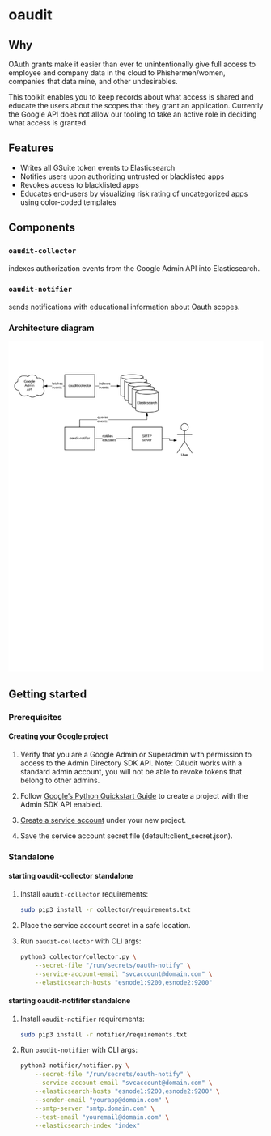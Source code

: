 # oaudit

## Why

OAuth grants make it easier than ever to unintentionally give full access to employee and company data in the cloud to Phishermen/women, companies that data mine, and other undesirables.

This toolkit enables you to keep records about what access is shared and educate the users about the scopes that they grant an application. Currently the Google API does not allow our tooling to take an active role in deciding what access is granted.

## Features

- Writes all GSuite token events to Elasticsearch
- Notifies users upon authorizing untrusted or blacklisted apps
- Revokes access to blacklisted apps
- Educates end-users by visualizing risk rating of uncategorized apps using color-coded templates

## Components

### `oaudit-collector`

indexes authorization events from the Google Admin API into Elasticsearch.

### `oaudit-notifier`

sends notifications with educational information about Oauth scopes.

### Architecture diagram

![oaudit toolkit](oaudit.svg)

## Getting started

### Prerequisites

#### Creating your Google project

1. Verify that you are a Google Admin or Superadmin with permission to access to the Admin Directory SDK API. Note: OAudit works with a standard admin account, you will not be able to revoke tokens that belong to other admins.

1. Follow [Google’s Python Quickstart Guide](https://developers.google.com/admin-sdk/directory/v1/quickstart/python) to create a project with the Admin SDK API enabled.

1. [Create a service account](https://console.cloud.google.com/projectselector/iam-admin/serviceaccounts) under your new project.

1. Save the service account secret file (default:client_secret.json).

### Standalone

#### starting oaudit-collector standalone

1. Install `oaudit-collector` requirements:

    ``` bash
    sudo pip3 install -r collector/requirements.txt
    ```

1. Place the service account secret in a safe location.

1. Run `oaudit-collector` with CLI args:

    ``` bash
    python3 collector/collector.py \
        --secret-file "/run/secrets/oauth-notify" \
        --service-account-email "svcaccount@domain.com" \
        --elasticsearch-hosts "esnode1:9200,esnode2:9200"
    ```

#### starting oaudit-notififer standalone

1. Install `oaudit-notifier` requirements:

    ``` bash
    sudo pip3 install -r notifier/requirements.txt
    ```

1. Run `oaudit-notifier` with CLI args:

    ``` bash
    python3 notifier/notifier.py \
        --secret-file "/run/secrets/oauth-notify" \
        --service-account-email "svcaccount@domain.com" \
        --elasticsearch-hosts "esnode1:9200,esnode2:9200" \
        --sender-email "yourapp@domain.com" \
        --smtp-server "smtp.domain.com" \
        --test-email "youremail@domain.com" \
        --elasticsearch-index "index"
    ```



